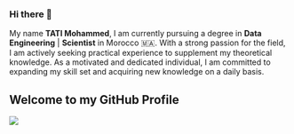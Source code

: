 ### Hi there 👋

My name <b>TATI Mohammed</b>, I am currently pursuing a degree in <b>Data Engineering</b> | <b>Scientist</b> in Morocco 🇲🇦. With a strong passion for the field, I am actively seeking practical experience to supplement my theoretical knowledge. As a motivated and dedicated individual, I am committed to expanding my skill set and acquiring new knowledge on a daily basis.


## Welcome to my GitHub Profile
![](https://komarev.com/ghpvc/?username=tati2002med&color=orange)
